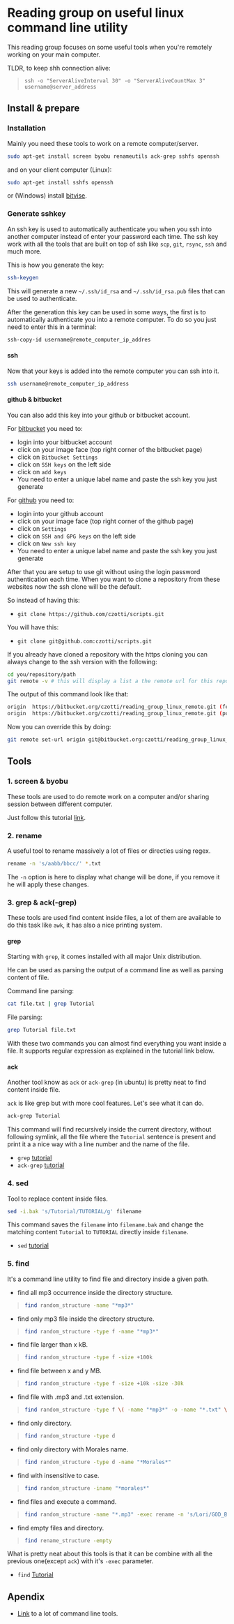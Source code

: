 # Reading group on useful linux command line utility

This reading group focuses on some useful tools when you're remotely working on your main computer.

TLDR, to keep shh connection alive: 
> `ssh -o "ServerAliveInterval 30" -o "ServerAliveCountMax 3" username@server_address`

## Install & prepare


### Installation
Mainly you need these tools to work on a remote computer/server.

```bash
sudo apt-get install screen byobu renameutils ack-grep sshfs openssh
```

and on your client computer (Linux):

```bash
sudo apt-get install sshfs openssh
```

or (Windows) install [bitvise](https://www.bitvise.com/ssh-client-download).

### Generate sshkey

An ssh key is used to automatically authenticate you when you ssh into another computer instead of enter your password each time.
The ssh key work with all the tools that are built on top of ssh like `scp`, `git`, `rsync`, `ssh` and much more.

This is how you generate the key:
```bash
ssh-keygen
```

This will generate a new `~/.ssh/id_rsa` and `~/.ssh/id_rsa.pub` files that can be used to authenticate.

After the generation this key can be used in some ways, the first is to automatically authenticate you into a remote computer.
To do so you just need to enter this in a terminal:
```bash
ssh-copy-id username@remote_computer_ip_addres
```

#### ssh

Now that your keys is added into the remote computer you can ssh into it.

```bash
ssh username@remote_computer_ip_address
```

#### github & bitbucket
You can also add this key into your github or bitbucket account.

For [bitbucket](https://bitbucket.org) you need to:

- login into your bitbucket account
- click on your image face (top right corner of the bitbucket page)
- click on `Bitbucket Settings`
- click on `SSH keys` on the left side
- click on `add keys`
- You need to enter a unique label name and paste the ssh key you just generate

For [github](https://github.com) you need to:

- login into your github account
- click on your image face (top right corner of the github page)
- click on `Settings`
- click on `SSH and GPG keys` on the left side
- click on `New ssh key`
- You need to enter a unique label name and paste the ssh key you just generate

After that you are setup to use git without using the login password authentication each time.
When you want to clone a repository from these websites now the ssh clone will be the default.

So instead of having this:

- `git clone https://github.com/czotti/scripts.git`

You will have this:

- `git clone git@github.com:czotti/scripts.git`

If you already have cloned a repository with the https cloning you can always change to the ssh version with the following:

```bash
cd you/repository/path
git remote -v # this will display a list a the remote url for this repository
```

The output of this command look like that:

```bash
origin	https://bitbucket.org/czotti/reading_group_linux_remote.git (fetch)
origin	https://bitbucket.org/czotti/reading_group_linux_remote.git (push)
```

Now you can override this by doing:

```bash
git remote set-url origin git@bitbucket.org:czotti/reading_group_linux_remote.git 
```

## Tools

### 1. screen & byobu

These tools are used to do remote work on a computer and/or sharing session between different computer.

Just follow this tutorial [link](https://www.digitalocean.com/community/tutorials/how-to-install-and-use-screen-on-an-ubuntu-cloud-server).

### 2. rename
A useful tool to rename massively a lot of files or directies using regex.

```bash
rename -n 's/aabb/bbcc/' *.txt
```

The `-n` option is here to display what change will be done, if you remove it he will apply these changes.

### 3. grep & ack(-grep)
These tools are used find content inside files, a lot of them are available to do this task like `awk`, it has also a nice printing system.

#### grep
Starting with `grep`, it comes installed with all major Unix distribution.

He can be used as parsing the output of a command line as well as parsing content of file.

Command line parsing:
```bash
cat file.txt | grep Tutorial
```

File parsing:
```bash
grep Tutorial file.txt
```

With these two commands you can almost find everything you want inside a file.
It supports regular expression as explained in the tutorial link below.

#### ack

Another tool know as `ack` or `ack-grep` (in ubuntu) is pretty neat to find content inside file.

`ack` is like grep but with more cool features. Let's see what it can do.

```bash
ack-grep Tutorial
```

This command will find recursively inside the current directory, without following symlink, all the file where the `Tutorial` sentence is 
present and print it a a nice way with a line number and the name of the file.

- `grep` [tutorial](http://www.panix.com/~elflord/unix/grep.html)
- `ack-grep` [tutorial](https://www.digitalocean.com/community/tutorials/how-to-install-and-use-ack-a-grep-replacement-for-developers-on-ubuntu-14-04)

### 4. sed
Tool to replace content inside files.

```bash
sed -i.bak 's/Tutorial/TUTORIAL/g' filename
```

This command saves the `filename` into `filename.bak` and change the matching content `Tutorial` to `TUTORIAL` directly inside `filename`.

- `sed` [tutorial](http://www.tutorialspoint.com/sed/sed_basic_syntax.htm)

### 5. find

It's a command line utility to find file and directory inside a given path.

- find all mp3 occurrence inside the directory structure.
> ```bash
> find random_structure -name "*mp3*"
> ```

- find only mp3 file inside the directory structure.
> ```bash
> find random_structure -type f -name "*mp3*"
> ```

- find file larger than x kB.
> ```bash
> find random_structure -type f -size +100k
> ```

- find file between x and y MB.
> ```bash
> find random_structure -type f -size +10k -size -30k
> ```

- find file with .mp3 and .txt extension.
> ```bash
> find random_structure -type f \( -name "*mp3*" -o -name "*.txt" \)
> ```

- find only directory.
> ```bash
> find random_structure -type d
> ```


- find only directory with Morales name.
> ```bash
> find random_structure -type d -name "*Morales*"
> ```

- find with insensitive to case.
> ```bash
> find random_structure -iname "*morales*"
> ```

- find files and execute a command.
> ```bash
> find random_structure -name "*.mp3" -exec rename -n 's/Lori/GOD_BLESS_THE_QUEEN/' {} \;
> ```

- find empty files and directory.
> ```bash
> find rename_structure -empty
> ```


What is pretty neat about this tools is that it can be combine with all the previous one(except `ack`) with it's `-exec` parameter.

- `find` [Tutorial](http://www.tecmint.com/35-practical-examples-of-linux-find-command/)

## Apendix

- [Link](http://datascienceatthecommandline.com/) to a lot of command line tools.
